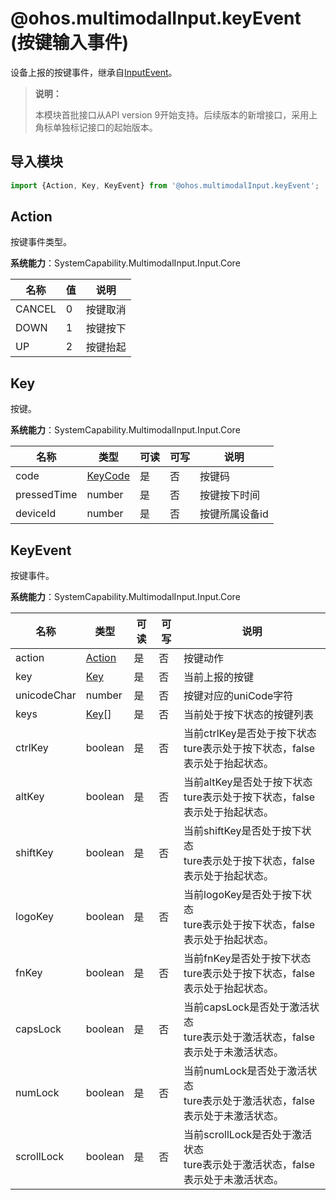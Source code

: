 # @ohos.multimodalInput.keyEvent (按键输入事件)

设备上报的按键事件，继承自[InputEvent](./js-apis-inputevent.md)。

>  **说明：**
>
> 本模块首批接口从API version 9开始支持。后续版本的新增接口，采用上角标单独标记接口的起始版本。

## 导入模块

```js
import {Action, Key, KeyEvent} from '@ohos.multimodalInput.keyEvent';
```

## Action

按键事件类型。

**系统能力**：SystemCapability.MultimodalInput.Input.Core

| 名称   | 值  | 说明     |
| ------ | ------- | -------- |
| CANCEL | 0    | 按键取消 |
| DOWN   | 1    | 按键按下 |
| UP     | 2    | 按键抬起 |

## Key

按键。

**系统能力**：SystemCapability.MultimodalInput.Input.Core

| 名称        | 类型 | 可读 | 可写 | 说明           |
| ----------- | -------- | ---- | ---- | -------------- |
| code        | [KeyCode](js-apis-keycode.md#keycode)  | 是   | 否   | 按键码         |
| pressedTime | number   | 是   | 否   | 按键按下时间 |
| deviceId    | number   | 是   | 否   | 按键所属设备id   |

## KeyEvent

按键事件。

**系统能力**：SystemCapability.MultimodalInput.Input.Core

| 名称        | 类型 | 可读 | 可写 | 说明                           |
| ----------- | -------- | ---- | ---- | ------------------------------ |
| action      | [Action](#action)   | 是   | 否   | 按键动作                       |
| key         | [Key](#key)      | 是   | 否   | 当前上报的按键             |
| unicodeChar | number   | 是   | 否   | 按键对应的uniCode字符          |
| keys        | [Key](#key)[]    | 是   | 否   | 当前处于按下状态的按键列表     |
| ctrlKey     | boolean  | 是   | 否   | 当前ctrlKey是否处于按下状态<br/>ture表示处于按下状态，false表示处于抬起状态。    |
| altKey      | boolean  | 是   | 否   | 当前altKey是否处于按下状态 <br/>ture表示处于按下状态，false表示处于抬起状态。     |
| shiftKey    | boolean  | 是   | 否   | 当前shiftKey是否处于按下状态 <br/>ture表示处于按下状态，false表示处于抬起状态。   |
| logoKey     | boolean  | 是   | 否   | 当前logoKey是否处于按下状态 <br/>ture表示处于按下状态，false表示处于抬起状态。    |
| fnKey       | boolean  | 是   | 否   | 当前fnKey是否处于按下状态 <br/>ture表示处于按下状态，false表示处于抬起状态。      |
| capsLock    | boolean  | 是   | 否   | 当前capsLock是否处于激活状态 <br/>ture表示处于激活状态，false表示处于未激活状态。   |
| numLock     | boolean  | 是   | 否   | 当前numLock是否处于激活状态 <br/>ture表示处于激活状态，false表示处于未激活状态。    |
| scrollLock  | boolean  | 是   | 否   | 当前scrollLock是否处于激活状态 <br/>ture表示处于激活状态，false表示处于未激活状态。 |
